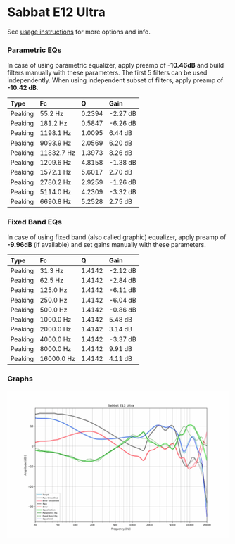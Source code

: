 # Sabbat E12 Ultra
See [usage instructions](https://github.com/jaakkopasanen/AutoEq#usage) for more options and info.

### Parametric EQs
In case of using parametric equalizer, apply preamp of **-10.46dB** and build filters manually
with these parameters. The first 5 filters can be used independently.
When using independent subset of filters, apply preamp of **-10.42 dB**.

| Type    | Fc         |      Q | Gain     |
|:--------|:-----------|:-------|:---------|
| Peaking | 55.2 Hz    | 0.2394 | -2.27 dB |
| Peaking | 181.2 Hz   | 0.5847 | -6.26 dB |
| Peaking | 1198.1 Hz  | 1.0095 | 6.44 dB  |
| Peaking | 9093.9 Hz  | 2.0569 | 6.20 dB  |
| Peaking | 11832.7 Hz | 1.3973 | 8.26 dB  |
| Peaking | 1209.6 Hz  | 4.8158 | -1.38 dB |
| Peaking | 1572.1 Hz  | 5.6017 | 2.70 dB  |
| Peaking | 2780.2 Hz  | 2.9259 | -1.26 dB |
| Peaking | 5114.0 Hz  | 4.2309 | -3.32 dB |
| Peaking | 6690.8 Hz  | 5.2528 | 2.75 dB  |

### Fixed Band EQs
In case of using fixed band (also called graphic) equalizer, apply preamp of **-9.96dB**
(if available) and set gains manually with these parameters.

| Type    | Fc         |      Q | Gain     |
|:--------|:-----------|:-------|:---------|
| Peaking | 31.3 Hz    | 1.4142 | -2.12 dB |
| Peaking | 62.5 Hz    | 1.4142 | -2.84 dB |
| Peaking | 125.0 Hz   | 1.4142 | -6.11 dB |
| Peaking | 250.0 Hz   | 1.4142 | -6.04 dB |
| Peaking | 500.0 Hz   | 1.4142 | -0.86 dB |
| Peaking | 1000.0 Hz  | 1.4142 | 5.48 dB  |
| Peaking | 2000.0 Hz  | 1.4142 | 3.14 dB  |
| Peaking | 4000.0 Hz  | 1.4142 | -3.37 dB |
| Peaking | 8000.0 Hz  | 1.4142 | 9.91 dB  |
| Peaking | 16000.0 Hz | 1.4142 | 4.11 dB  |

### Graphs
![](./Sabbat%20E12%20Ultra.png)